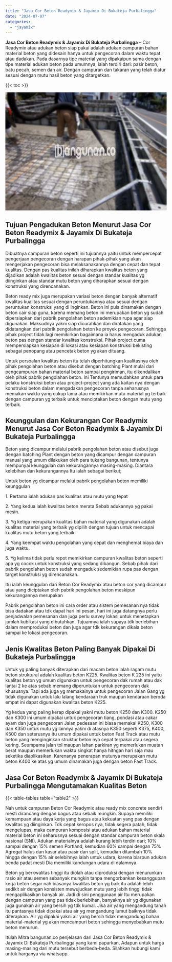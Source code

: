 ```yaml
---
title: "Jasa Cor Beton Readymix & Jayamix Di Bukateja Purbalingga"
date: "2024-07-07"
categories: 
  - "jayamix"
---
```


**Jasa Cor Beton Readymix & Jayamix Di Bukateja Purbalingga** – Cor Readymix atau adukan beton siap pakai adalah adukan campuran bahan material beton yang didesain hanya untuk pengecoran dalam waktu tepat atau dadakan. Pada dasarnya tipe material yang dipakaipun sama dengan tipe material adukan beton pada umumnya, ialah terdiri dari: pasir beton, batu pecah, semen dan air. Dengan campuran dan takaran yang telah diatur sesuai dengan mutu hasil beton yang ditargetkan.

{{< toc >}}

![Jasa Cor Beton Readymix & Jayamix Di Bukateja Purbalingga](/images/jasa-cor-readymix-51.png)

## Tujuan Pengadukan Beton Menurut Jasa Cor Beton Readymix & Jayamix Di Bukateja Purbalingga

Dibuatnya campuran beton seperti ini tujuannya yaitu untuk mempercepat pengerjaan pengecoran dengan harapan pihak-pihak yang akan mengerjakan pengecoran bisa melaksanakannya dengan cepat dan tepat kualitas. Dengan pas kualitas inilah diharapkan kwalitas beton yang dijadikan adalah kwalitas beton sesuai dengan standar kualitas yg diinginkan atau standar mutu beton yang diharapkan sesuai dengan konstruksi yang direncanakan.

Beton ready mix juga merupakan variasi beton dengan banyak alternatif kwalitas kualitas sesuai dengan peruntukannya atau sesuai dengan peruntukan konstruksi yang di inginkan. Beton ini pula dinamakan dengan beton cair siap guna, karena memang beton ini merupakan beton yg sudah dipersiapkan dari pabrik pengolahan beton sedemikian rupa agar siap digunakan. Maksudnya yakni siap dicurahkan dan diratakan yang didatangkan dari pabrik pengolahan beton ke proyek pengecoran. Sehingga pihak project tidak lagi memikirkan bagaimana ia harus mengaduk adukan beton pas dengan standar kwalitas konstruksi. Pihak project cuma mempersiapkan kesiapan di lokasi atau kesiapan konstruksi bekisting sebagai penopang atau pencetak beton yg akan dituang.

Untuk persoalan kwalitas beton itu telah diperhitungkan kualitasnya oleh pihak pengolahan beton atau disebut dengan batching Plant mulai dari pengcampuran bahan material beton sampai pengiriman, itu dikendalikan oleh pihak pabrik pengolahan beton. Ini Tentunya memudahkan untuk para pelaku konstruksi beton atau project-project yang ada kaitan nya dengan konstruksi beton dalam mengadakan pengecoran tanpa seharusnya memakan waktu yang cukup lama atau memikirkan mutu material yg terbaik dengan campuran yg terbaik untuk menciptakan beton dengan mutu yang terbaik.

## Keunggulan dan Kekurangan Cor Readymix Menurut Jasa Cor Beton Readymix & Jayamix Di Bukateja Purbalingga

Beton yang dicampur melalui pabrik pengolahan beton atau disebut juga dengan batching Plant dengan beton yang dicampur dengan campuran manual yang umum dilakukan oleh para tukang bangunan, tentunya mempunyai keunggulan dan kekurangannya masing-masing. Diantara kelebihan dan kekurangannya Itu ialah sebagai berikut;

Untuk beton yg dicampur melalui pabrik pengolahan beton memiliki keunggulan

1\. Pertama ialah adukan pas kualitas atau mutu yang tepat

2\. Yang kedua ialah kwalitas beton merata Sebab adukannya yg pakai mesin.

3\. Yg ketiga merupakan kualitas bahan material yang digunakan adalah kualitas material yang terbaik yg dipilih dengan tujuan untuk mencapai kualitas mutu beton yang terbaik.

4\. Yang keempat waktu pengolahan yang cepat dan menghemat biaya dan juga waktu.

5\. Yg kelima tidak perlu repot memikirkan campuran kwalitas beton seperti apa yg cocok untuk konstruksi yang sedang dibangun. Sebab pihak dari pabrik pengolahan beton sudah mengaduk sedemikian rupa pas dengan target konstruksi yg direncanakan.

Itu ialah keunggulan dari Beton Cor Readymix atau beton cor yang dicampur atau yang diciptakan oleh pabrik pengolahan beton meskipun kekurangannya merupakan

Pabrik pengolahan beton ini cara order atau sistem pemesanan nya tidak bisa dadakan atau tdk dapat hari ini pesan, hari ini juga datangnya perlu penjadwalan pemesanan dan juga perlu survey lokasi untuk menetapkan jumlah kubikasi yang dibutuhkan. Tujuannya ialah supaya tdk berlebihan dalam memproduksi beton dan juga agar tdk kekurangan dikala beton sampai ke lokasi pengecoran.

## Jenis Kwalitas Beton Paling Banyak Dipakai Di Bukateja Purbalingga

Untuk yg paling banyak diterapkan dari macam beton ialah ragam mutu beton struktural adalah kualitas beton K225. Kwalitas beton K 225 ini yaitu kualitas beton yg umum digunakan untuk pengecoran dak rumah atau dak lantai 2 ke atas sebab memang diperuntukan untuk pengecoran dak khususnya. Tapi ada juga yg memakainya untuk pengecoran Jalan Gang yg tidak digunakan untuk lalu lalang kendaraan truk maupun kendaraan beroda empat ini dapat digunakan kwalitas beton K225.

Yg kedua yang paling kerap dipakai yakni mutu beton K250 dan K300. K250 dan K300 ini umum dipakai untuk pengecoran tiang, pondasi atau cakar ayam dan juga pengecoran Jalan pedesaan ini biasa memakai K250, K300 dan K350 untuk mutu yg lainnya yakni di atasnya K350 seperti K375, K400, K500 dan seterusnya itu umum dipakai untuk beton Fast Track atau mutu beton yang menginginkan struktur beton nya cepat terpakai atau segera kering. Seumpama jalan tol maupun lahan parkiran yg memerlukan muatan berat maupun memerlukan waktu singkat hanya hitngan hari saja mau seketika diaplikasikan. Karenanya penerapan mutunya merupakan mutu beton K400 ke atas yg umum dinamakan juga dengan beton Fast Track.

## Jasa Cor Beton Readymix & Jayamix Di Bukateja Purbalingga Mengutamakan Kualitas Beton

{{< table-tables table="table2" >}}

Nah untuk campuran Beton Cor Readymix atau ready mix concrete sendiri mesti dirancang dengan bagus atau sebaik mungkin. Supaya memiliki kemampuan atau daya kerja yang bagus atau kekuatan yang pas dengan kwalitas yg diinginkan. Tdk cepat keropos nya, tidak segera patah, tidak mengelupas, maka campuran komposisi atau adukan bahan material material beton ini seharusnya sesuai dengan standar campuran beton skala nasional (SNI). Adukan materialnya adalah kurang lebih terdiri dari; 10% sampai dengan 15% semen Portland, kemudian 60% sampai dengan 75% Agregat halus dan kasar atau pasir dan split, kemudian ditambah 10% hingga dengan 15% air selebihnya ialah untuk udara, karena biarpun adukan benda padat mesti Dia memiliki kandungan udara di dalamnya.

Beton yg berkwalitas tinggi itu diolah atau diproduksi dengan menurunkan rasio air atau semen sebanyak mungkin tanpa mengorbankan kesanggupan kerja beton segar nah biasanya kwalitas beton yg baik itu adalah lebih sedikit air dengan konsisten mewujudkan mutu yang lebih tinggi tidak mengaplikasikan banyak air. Jadi di sini penggunaan air Itu merupakan dengan campuran yang pas tidak berlebihan, banyaknya air yg digunakan juga gunakan air yang bersih yg tdk kumal. Jika air yang mengandung tanah itu pantasnya tidak dipakai atau air yg mengandung lumut baiknya tidak diterapkan. Air yg dipakai yakni air yang bersih tidak mengandung bahan material-material yg akan mencampuri beton sehingga menyebabkan mutu beton menurun.

Itulah Mitra bangunan.co penjelasan dari Jasa Cor Beton Readymix & Jayamix Di Bukateja Purbalingga yang kami paparkan, Adapun untuk harga masing-masing dari mutu tersebut berbeda-beda. Silahkan hubungi kami untuk harganya via whatsapp.

